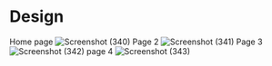 # Design
Home page
 ![Screenshot (340)](https://user-images.githubusercontent.com/95414266/210808121-ce933591-dc8f-4746-a9b9-b8ae0363641d.png)
 Page 2
![Screenshot (341)](https://user-images.githubusercontent.com/95414266/210808131-ce3e644c-43aa-4084-aec3-ab4b2a1c16b2.png)
Page 3
![Screenshot (342)](https://user-images.githubusercontent.com/95414266/210808150-cbf3b6e2-4b27-421c-ba9d-a11a4c9c39f2.png)
page 4
![Screenshot (343)](https://user-images.githubusercontent.com/95414266/210808169-a49ed909-cd63-4992-9ef5-ea18327bcda2.png)
